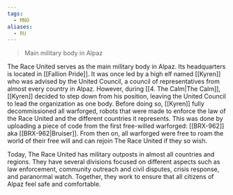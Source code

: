```yaml
---
tags:
  - MNO
aliases:
  - RU
---
```

> Main military body in Alpaz

The Race United serves as the main military body in Alpaz. Its headquarters is located in [[Fallion Pride]]. It was once led by a high elf named [[Kyren]] who was advised by the United Council, a council of representatives from almost every country in Alpaz. However, during [[4. The Calm|The Calm]], [[Kyren]] decided to step down from his position, leaving the United Council to lead the organization as one body. Before doing so, [[Kyren]] fully decommissioned all warforged, robots that were made to enforce the law of the Race United and the different countries it represents. This was done by uploading a piece of code from the first free-willed warforged: [[BRX-962]] aka [[BRX-962|Bruiser]]. From then on, all warforged were free to roam the world of their free will and can rejoin The Race United if they so wish.

Today, The Race United has military outposts in almost all countries and regions. They have several divisions focused on different aspects such as law enforcement, community outreach and civil disputes, crisis response, and paranormal watch. Together, they work to ensure that all citizens of Alpaz feel safe and comfortable.